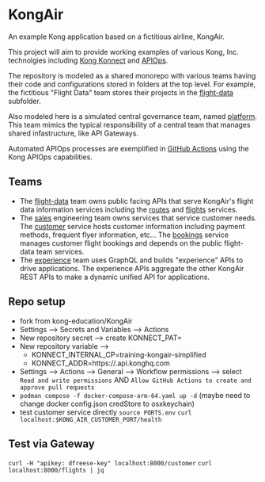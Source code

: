 # KongAir

An example Kong application based on a fictitious airline, KongAir.

This project will aim to provide working examples of various Kong, Inc.
technolgies including [Kong Konnect](https://docs.konghq.com/konnect/)
and [APIOps](https://github.com/Kong/go-apiops).

The repository is modeled as a shared monorepo with various teams having
their code and configurations stored in folders at the top level.
For example, the fictitious "Flight Data" team stores their projects in the [flight-data](flight-data/) subfolder.

Also modeled here is a simulated central governance team, named [platform](platform/).
This team mimics the typical responsibility of a central team that manages shared infastructure, like API Gateways.

Automated APIOps processes are exemplified in [GitHub Actions](.github/workflows) using the Kong APIOps capabilities.

## Teams

* The [flight-data](flight-data/) team owns public facing APIs that serve KongAir's flight data information services
including the [routes](flight-data/routes/) and [flights](flight-data/flights/) services.
* The [sales](sales/) engineering team owns services that service customer needs. The [customer](/sales/customer/)
service hosts customer information including payment methods, frequent flyer information, etc...
The [bookings](/sales/bookings/) service manages customer flight bookings and depends on the public flight-data team
services.
* The [experience](experience/) team uses GraphQL and builds "experience" APIs to drive applications. The experience
APIs aggregate the other KongAir REST APIs to make a dynamic unified API for applications.


## Repo setup 

* fork from kong-education/KongAir
* Settings --> Secrets and Variables --> Actions 
* New repository secret --> create KONNECT_PAT=<your token>
* New repository variable --> 
  * KONNECT_INTERNAL_CP=training-kongair-simplified
  * KONNECT_ADDR=https://<region>.api.konghq.com
* Settings --> Actions --> General --> Workflow permissions --> select `Read and write permissions` AND `Allow GitHub Actions to create and approve pull requests`
* `podman compose -f docker-compose-arm-64.yaml up -d` (maybe need to change docker config.json credStore to osxkeychain)
* test customer service directly `source PORTS.env` `curl localhost:$KONG_AIR_CUSTOMER_PORT/health`


## Test via Gateway

`curl -H "apikey: dfreese-key" localhost:8000/customer`
`curl localhost:8000/flights | jq`